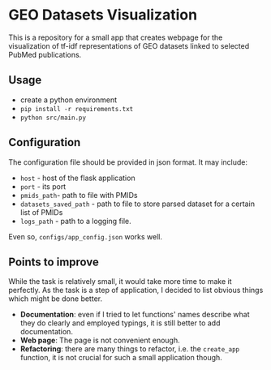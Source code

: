 # GEO Datasets Visualization

This is a repository for a small app that creates webpage for the visualization of tf-idf representations of GEO datasets linked to selected PubMed publications.

## Usage

- create a python environment
- `pip install -r requirements.txt`
- `python src/main.py`

## Configuration

The configuration file should be provided in json format. It may include:
- `host` - host of the flask application
- `port` - its port
- `pmids_path`- path to file with PMIDs
- `datasets_saved_path` - path to file to store parsed dataset for a certain list of PMIDs
- `logs_path` - path to a logging file.

Even so, `configs/app_config.json` works well.

## Points to improve

While the task is relatively small, it would take more time to make it perfectly. As the task is a step of application, I decided to list obvious things which might be done better.

- **Documentation**: even if I tried to let functions' names describe what they do clearly and employed typings, it is still better to add documentation.
- **Web page**: The page is not convenient enough.
- **Refactoring**: there are many things to refactor, i.e. the `create_app` function, it is not crucial for such a small application though.